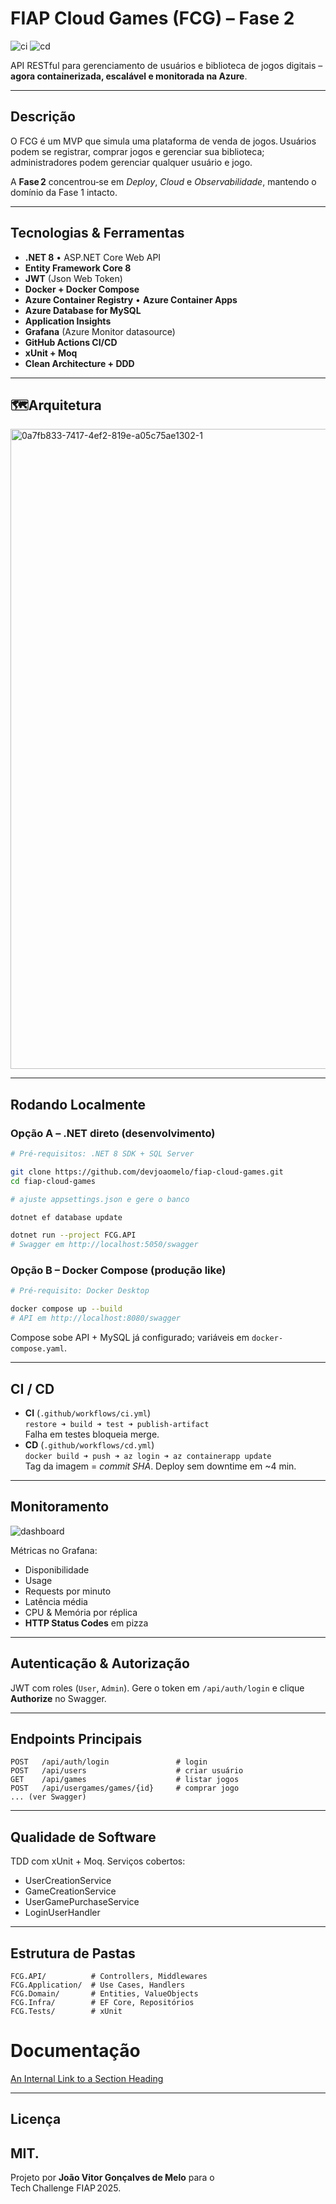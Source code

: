 # FIAP Cloud Games (FCG) – **Fase 2**

![ci](https://github.com/devjoaomelo/fiap-cloud-games/actions/workflows/ci.yml/badge.svg)
![cd](https://github.com/devjoaomelo/fiap-cloud-games/actions/workflows/deploy.yml/badge.svg)

API RESTful para gerenciamento de usuários e biblioteca de jogos digitais – **agora containerizada, escalável e monitorada na Azure**.

---
## Descrição

O FCG é um MVP que simula uma plataforma de venda de jogos. Usuários podem se registrar, comprar jogos e gerenciar sua biblioteca; administradores podem gerenciar qualquer usuário e jogo.

A **Fase 2** concentrou‑se em _Deploy_, _Cloud_ e _Observabilidade_, mantendo o domínio da Fase 1 intacto.

---
## Tecnologias & Ferramentas

- **.NET 8** • ASP.NET Core Web API  
- **Entity Framework Core 8**  
- **JWT** (Json Web Token)  
- **Docker + Docker Compose**  
- **Azure Container Registry** • **Azure Container Apps**  
- **Azure Database for MySQL**  
- **Application Insights**  
- **Grafana** (Azure Monitor datasource)  
- **GitHub Actions CI/CD**  
- **xUnit + Moq**  
- **Clean Architecture + DDD**

---
## 🗺Arquitetura

<img width="1024" height="1024" alt="0a7fb833-7417-4ef2-819e-a05c75ae1302-1" src="https://github.com/user-attachments/assets/37c690b6-a9ac-490c-91dc-f0b17c8997ed" />

---
## Rodando Localmente

### Opção A – .NET direto (desenvolvimento)

```bash
# Pré‑requisitos: .NET 8 SDK + SQL Server

git clone https://github.com/devjoaomelo/fiap-cloud-games.git
cd fiap-cloud-games

# ajuste appsettings.json e gere o banco

dotnet ef database update

dotnet run --project FCG.API
# Swagger em http://localhost:5050/swagger
```

### Opção B – Docker Compose (produção like)

```bash
# Pré‑requisito: Docker Desktop

docker compose up --build
# API em http://localhost:8080/swagger
```

Compose sobe API + MySQL já configurado; variáveis em `docker-compose.yaml`.

---
## CI / CD

- **CI** (`.github/workflows/ci.yml`)  
  `restore ➜ build ➜ test ➜ publish‑artifact`  
  Falha em testes bloqueia merge.
- **CD** (`.github/workflows/cd.yml`)  
  `docker build ➜ push ➜ az login ➜ az containerapp update`  
  Tag da imagem = _commit SHA_. Deploy sem downtime em ~4 min.

---
## Monitoramento

![dashboard](docs/img/dashboard_phase2.png)

Métricas no Grafana:
- Disponibilidade
- Usage
- Requests por minuto
- Latência média
- CPU & Memória por réplica
- **HTTP Status Codes** em pizza

---
## Autenticação & Autorização

JWT com roles (`User`, `Admin`). Gere o token em `/api/auth/login` e clique **Authorize** no Swagger.

---
## Endpoints Principais

```text
POST   /api/auth/login               # login
POST   /api/users                    # criar usuário
GET    /api/games                    # listar jogos
POST   /api/usergames/games/{id}     # comprar jogo
... (ver Swagger)
```

---
## Qualidade de Software

TDD com xUnit + Moq. Serviços cobertos:
- UserCreationService  
- GameCreationService  
- UserGamePurchaseService  
- LoginUserHandler

---
## Estrutura de Pastas

```text
FCG.API/          # Controllers, Middlewares
FCG.Application/  # Use Cases, Handlers
FCG.Domain/       # Entities, ValueObjects
FCG.Infra/        # EF Core, Repositórios
FCG.Tests/        # xUnit
```
# Documentação
[An Internal Link to a Section Heading](https://github.com/devjoaomelo/fiap-cloud-games/blob/main/Documentacao_FIAP_Cloud_Games.pdf)

---
## Licença
MIT.
---
Projeto por **João Vitor Gonçalves de Melo** para o Tech Challenge FIAP 2025.
